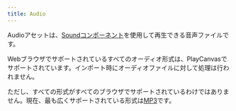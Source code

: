 ```yaml
---
title: Audio
---
```


Audioアセットは、[Soundコンポーネント][sound-component]を使用して再生できる音声ファイルです。

Webブラウザでサポートされているすべてのオーディオ形式は、PlayCanvasでサポートされています。インポート時にオーディオファイルに対して処理は行われません。

ただし、すべての形式がすべてのブラウザでサポートされているわけではありません。現在、最も広くサポートされている形式は[MP3][mp3]です。

[mp3]: https://caniuse.com/mp3
[sound-component]: /user-manual/scenes/components/sound/
